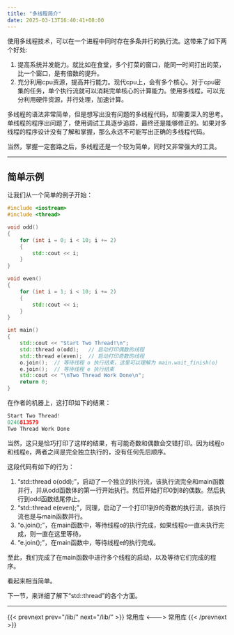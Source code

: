 ```yaml
---
title: "多线程简介"
date: 2025-03-13T16:40:41+08:00
---
```


使用多线程技术，可以在一个进程中同时存在多条并行的执行流。这带来了如下两个好处:

1. 提高系统并发能力。就比如在食堂，多个打菜的窗口，能同一时间打出的菜，比一个窗口，是有倍数的提升。
2. 充分利用cpu资源，提高并行能力。现代cpu上，会有多个核心。对于cpu密集的任务，单个执行流就可以消耗完单核心的计算能力。使用多线程，可以充分利用硬件资源，并行处理，加速计算。

多线程的语法非常简单，但是想写出没有问题的多线程代码，却需要深入的思考。单线程的程序出问题了，使用调试工具逐步追踪，最终还是能够修正的。如果对多线程的程序设计没有了解和掌握，那么永远不可能写出正确的多线程代码。

当然，掌握一定套路之后，多线程还是一个较为简单，同时又非常强大的工具。

***
## 简单示例

让我们从一个简单的例子开始：

```C++
#include <iostream>
#include <thread>

void odd()
{
	for (int i = 0; i < 10; i += 2)
	{
		std::cout << i;
	}
}

void even()
{
	for (int i = 1; i < 10; i += 2)
	{
		std::cout << i;
	}
}

int main()
{
	std::cout << "Start Two Thread!\n";
	std::thread o(odd);   // 启动打印偶数的线程
	std::thread e(even);  // 启动打印奇数的线程
	o.join();  // 等待线程 o 执行结束，这里可以理解为 main.wait_finish(o)
	e.join();  // 等待线程 e 执行结束
	std::cout << "\nTwo Thread Work Done\n";
	return 0;
}
```

在作者的机器上，这打印如下的结果：

```C++
Start Two Thread!
0246813579
Two Thread Work Done
```

当然，这只是恰巧打印了这样的结果，有可能奇数和偶数会交错打印。因为线程o和线程e，两者之间是完全独立执行的，没有任何先后顺序。

这段代码有如下的行为：

1. “std::thread o(odd);”，启动了一个独立的执行流，该执行流完全和main函数并行，并从odd函数体的第一行开始执行。然后开始打印0到8的偶数。然后执行到odd函数结尾停止。
2. “std::thread e(even);”，同理，启动了一个打印1到9的奇数的执行流，该执行流也是与main函数并行。
3. “o.join();”，在main函数中，等待线程o的执行完成，如果线程o一直未执行完成，则一直在这里等待。
4. “e.join();”，在main函数中，等待线程e的执行完成。

至此，我们完成了在main函数中进行多个线程的启动，以及等待它们完成的程序。

看起来相当简单。

下一节，来详细了解下“std::thread”的各个方面。

***

{{< prevnext prev="/lib/" next="/lib/" >}}
常用库
<--->
常用库
{{< /prevnext >}}
